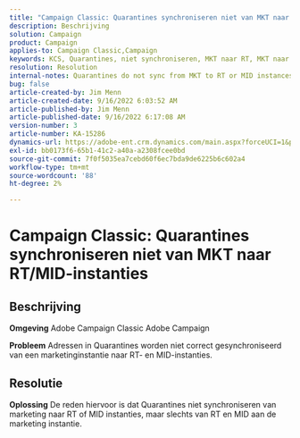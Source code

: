 ```yaml
---
title: "Campaign Classic: Quarantines synchroniseren niet van MKT naar RT/MID-instanties"
description: Beschrijving
solution: Campaign
product: Campaign
applies-to: Campaign Classic,Campaign
keywords: KCS, Quarantines, niet synchroniseren, MKT naar RT, MKT naar MID, instanties
resolution: Resolution
internal-notes: Quarantines do not sync from MKT to RT or MID instances
bug: false
article-created-by: Jim Menn
article-created-date: 9/16/2022 6:03:52 AM
article-published-by: Jim Menn
article-published-date: 9/16/2022 6:17:08 AM
version-number: 3
article-number: KA-15286
dynamics-url: https://adobe-ent.crm.dynamics.com/main.aspx?forceUCI=1&pagetype=entityrecord&etn=knowledgearticle&id=64033d55-8535-ed11-9db1-0022480866ad
exl-id: bb0173f6-65b1-41c2-a40a-a2308fcee0bd
source-git-commit: 7f0f5035ea7cebd60f6ec7bda9de6225b6c602a4
workflow-type: tm+mt
source-wordcount: '88'
ht-degree: 2%

---
```


# Campaign Classic: Quarantines synchroniseren niet van MKT naar RT/MID-instanties

## Beschrijving


<b>Omgeving</b>
Adobe Campaign Classic Adobe Campaign

<b>Probleem</b>
Adressen in Quarantines worden niet correct gesynchroniseerd van een marketinginstantie naar RT- en MID-instanties.


## Resolutie


<b>Oplossing</b>
De reden hiervoor is dat Quarantines niet synchroniseren van marketing naar RT of MID instanties, maar slechts van RT en MID aan de marketing instantie.
